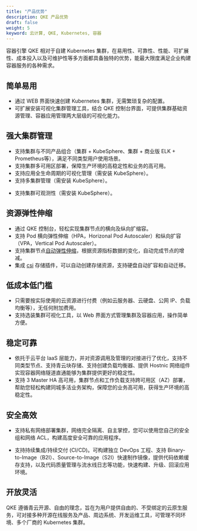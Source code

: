 ```yaml
---
title: "产品优势"
description: QKE 产品优势
draft: false
weight: 5
keyword: 云计算, QKE, Kubernetes, 容器
---
```


容器引擎 QKE 相对于自建 Kubernetes 集群，在易用性、可靠性、性能、可扩展性、成本投入以及可维护性等多方面都具备独特的优势，能最大限度满足企业构建容器服务的各种需求。

## 简单易用

- 通过 WEB 界面快速创建 Kubernetes 集群，无需繁琐复杂的配置。
- 可扩展安装可视化集群管理工具，结合 QKE 控制台界面，可提供集群基础资源管理、容器应用管理两大层级的可视化能力。

## 强大集群管理

- 支持集群与不同产品组合（集群 + KubeSphere、集群 + <!--商用版 DevOps + -->商业版 ELK + Prometheus等），满足不同类型用户使用场景。
- 支持集群多可用区部署，保障生产环境的高稳定性和业务的高可用。
- 支持应用全生命周期的可视化管理（需安装 KubeSphere）。
- 支持多集群管理（需安装 KubeSphere）。
<!--- 支持在控制台一键完成整个集群的全面升级。-->
- 支持集群可观测性（需安装 KubeSphere）。

## 资源弹性伸缩

- 通过 QKE 控制台，轻松实现集群节点的横向及纵向扩缩容。
- 支持 Pod 横向弹性伸缩（HPA，Horizonal Pod Autoscaler）和纵向扩容（VPA，Vertical Pod Autoscaler）。
- 支持集群节点[自动弹性伸缩](../../manual/mgt_node/auto_node/)，根据资源指标数据的变化，自动完成节点的增减。
- 集成 [csi](https://github.com/yunify/qingcloud-csi) 存储插件，可以自动创建存储资源，支持硬盘自动扩容和自动迁移。

## 低成本低门槛

- 只需要按实际使用的云资源进行付费（例如云服务器、云硬盘、公网 IP、负载均衡等），无任何附加费用。
- 支持选装集群可视化工具，以 Web 界面方式管理集群及容器应用，操作简单方便。

## 稳定可靠

- 依托于云平台 IaaS 层能力，并对资源调用及管理的对接进行了优化，支持不同类型节点、支持青云块存储、支持创建负载均衡器、提供 Hostnic 网络组件实现容器网络隧道直通能够为集群提供更好的稳定性。
- 支持 3 Master HA 高可用，集群节点和工作负载支持跨可用区（AZ）部署，帮助您轻松构建同城多活业务架构，保障您的业务高可用，获得生产环境的高稳定性。

## 安全高效

- 支持私有网络部署集群，网络完全隔离、自主掌控，您可以使用您自己的安全组和网络 ACL，构建高度安全可靠的应用程序。

- 支持持续集成/持续交付 (CI/CD)。可构建独立 DevOps 工程、支持 Binary-to-Image（B2I）、Source-to-Image（S2I）快速制作镜像，提供代码依赖缓存支持，以及代码质量管理与流水线日志等功能，快速构建、升级、回滚应用环境。


## 开放灵活

QKE 遵循青云开源、自由的理念，旨在为用户提供自由的、不受绑定的云原生服务，可对接多种开源在线服务及产品、周边系统、开发运维工具，可管理不同环境、多个厂商的 Kubernetes 集群。



